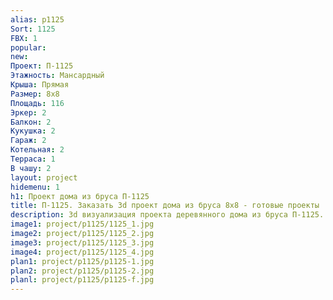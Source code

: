 ```yaml
---
alias: p1125
Sort: 1125
FBX: 1
popular: 
new: 
Проект: П-1125
Этажность: Мансардный
Крыша: Прямая
Размер: 8х8
Площадь: 116
Эркер: 2
Балкон: 2
Кукушка: 2
Гараж: 2
Котельная: 2
Терраса: 1
В чашу: 2
layout: project
hidemenu: 1
h1: Проект дома из бруса П-1125
title: П-1125. Заказать 3d проект дома из бруса 8х8 - готовые проекты
description: 3d визуализация проекта деревянного дома из бруса П-1125. Площадь 116 м2, размер 8х8. Вы можете внести любые изменения в проект.
image1: project/p1125/1125_1.jpg
image2: project/p1125/1125_2.jpg
image3: project/p1125/1125_3.jpg
image4: project/p1125/1125_4.jpg
plan1: project/p1125/p1125-1.jpg
plan2: project/p1125/p1125-2.jpg
planl: project/p1125/p1125-f.jpg
---
```

